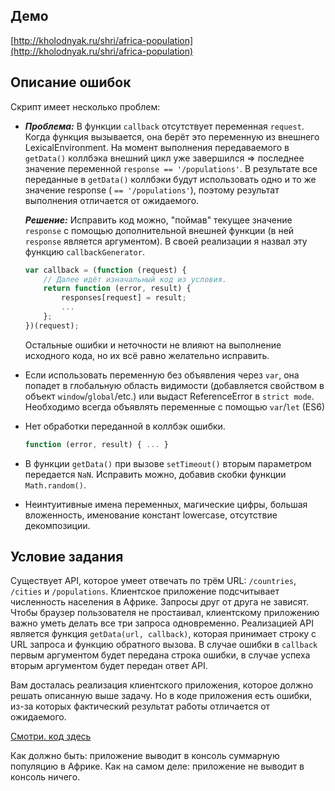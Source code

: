 Демо
---

[http://kholodnyak.ru/shri/africa-population](http://kholodnyak.ru/shri/africa-population)

Описание ошибок
---

 Скрипт имеет несколько проблем:
 
*  ___Проблема:___ 
   В функции `callback` отсутствует переменная `request`.
   Когда функция вызывается, она берёт это переменную из внешнего LexicalEnvironment.
   На момент выполнения передаваемого в `getData()` коллбэка внешний цикл уже завершился  => последнее значение переменной `response == '/populations'`. В результате все переданные в `getData()` коллбэки будут использовать одно и то же
   значение response ( `== '/populations'`), поэтому результат выполнения отличается от ожидаемого.

    ___Решение:___ 
    Исправить код можно, "поймав" текущее значение `response` с помощью дополнительной внешней функции
    (в ней `response` является аргументом).
    В своей реализации я назвал эту функцию `callbackGenerator`.

    ```javascript
    var callback = (function (request) {
        // Далее идёт изначальный код из условия.
        return function (error, result) {
            responses[request] = result;
            ...
        };
    })(request);
    ```

    Остальные ошибки и неточности не влияют на выполнение исходного кода,
    но их всё равно желательно исправить.

* 
    Если использовать переменную без объявления через `var`,
    она попадет в глобальную область видимости (добавляется свойством в объект `window`/`global`/etc.)
    или выдаст ReferenceError в `strict mode`.
    Необходимо всегда объявлять переменные с помощью `var`/`let` (ES6)
*  Нет обработки переданной в коллбэк ошибки.

    ```javascript
    function (error, result) { ... }
    ```
   
*  В функции `getData()` при вызове `setTimeout()` вторым параметром передается `NaN`.
    Исправить можно, добавив скобки функции `Math.random()`.
*  Неинтуитивные имена переменных, магические цифры, большая вложенность, именование констант lowercase, отсутствие декомпозиции.

Условие задания
---

Существует API, которое умеет отвечать по трём URL: `/countries`, `/cities` и `/populations`. 
Клиентское приложение подсчитывает численность населения в Африке. Запросы друг от друга не зависят. 
Чтобы браузер пользователя не простаивал, клиентскому приложению важно уметь делать все три запроса одновременно. 
Реализацией API является функция `getData(url, callback)`, которая принимает строку с URL запроса и функцию обратного вызова. 
В случае ошибки в `callback` первым аргументом будет передана строка ошибки, в случае успеха вторым аргументом будет передан ответ API.

Вам досталась реализация клиентского приложения, которое должно решать описанную выше задачу. 
Но в коде приложения есть ошибки, из-за которых фактический результат работы отличается от ожидаемого. 

[Смотри. код здесь](https://gist.github.com/verkholantsev/4d14ce053b009dac1225)

Как должно быть: приложение выводит в консоль суммарную популяцию в Африке.
Как на самом деле: приложение не выводит в консоль ничего.